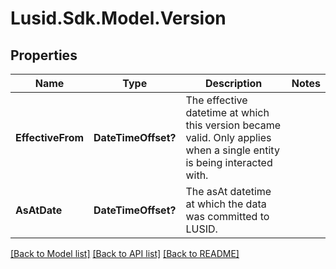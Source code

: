 
# Lusid.Sdk.Model.Version

## Properties

Name | Type | Description | Notes
------------ | ------------- | ------------- | -------------
**EffectiveFrom** | **DateTimeOffset?** | The effective datetime at which this version became valid. Only applies when a single entity is being interacted with. | 
**AsAtDate** | **DateTimeOffset?** | The asAt datetime at which the data was committed to LUSID. | 

[[Back to Model list]](../README.md#documentation-for-models)
[[Back to API list]](../README.md#documentation-for-api-endpoints)
[[Back to README]](../README.md)

